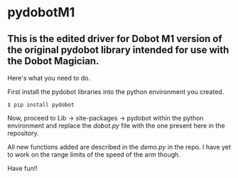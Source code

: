 # pydobotM1
## This is the edited driver for Dobot M1 version of the original pydobot library intended for use with the Dobot Magician.

Here's what you need to do.

First install the pydobot libraries into the python environment you created.

```
$ pip install pydobot
```

Now, proceed to Lib -> site-packages -> pydobot within the python environment and replace the _dobot.py_ file with the one present here in the repository. 

All new functions added are described in the _demo.py_ in the repo. I have yet to work on the range limits of the speed of the arm though. 

Have fun!!


